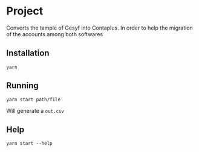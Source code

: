 # Project

Converts the tample of Gesyf into Contaplus.
In order to help the migration of the accounts among both softwares

## Installation

`yarn`

## Running

`yarn start path/file`

Will generate a `out.csv`

## Help
    
`yarn start --help`